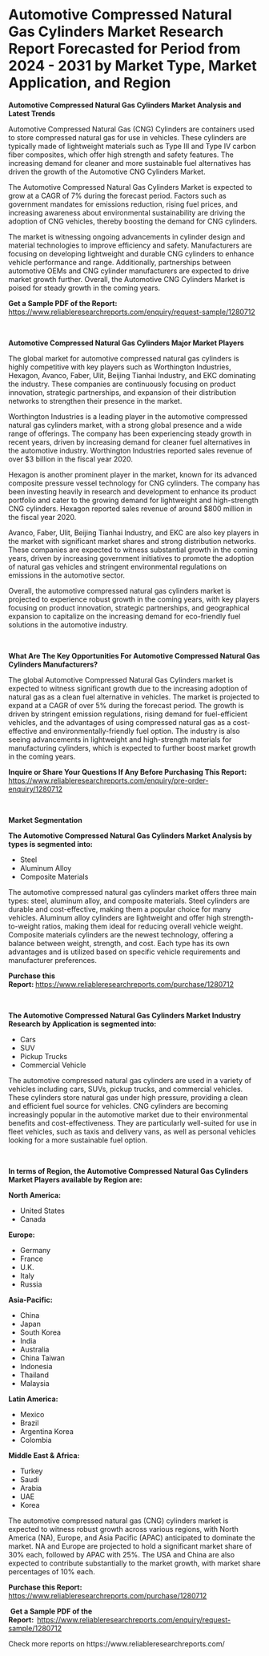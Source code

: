 <p><h1>Automotive Compressed Natural Gas Cylinders Market Research Report Forecasted for Period from 2024 -  2031 by Market Type, Market Application, and Region</h1></p><p><strong>Automotive Compressed Natural Gas Cylinders Market Analysis and Latest Trends</strong></p>
<p><p>Automotive Compressed Natural Gas (CNG) Cylinders are containers used to store compressed natural gas for use in vehicles. These cylinders are typically made of lightweight materials such as Type III and Type IV carbon fiber composites, which offer high strength and safety features. The increasing demand for cleaner and more sustainable fuel alternatives has driven the growth of the Automotive CNG Cylinders Market. </p><p>The Automotive Compressed Natural Gas Cylinders Market is expected to grow at a CAGR of 7% during the forecast period. Factors such as government mandates for emissions reduction, rising fuel prices, and increasing awareness about environmental sustainability are driving the adoption of CNG vehicles, thereby boosting the demand for CNG cylinders.</p><p>The market is witnessing ongoing advancements in cylinder design and material technologies to improve efficiency and safety. Manufacturers are focusing on developing lightweight and durable CNG cylinders to enhance vehicle performance and range. Additionally, partnerships between automotive OEMs and CNG cylinder manufacturers are expected to drive market growth further. Overall, the Automotive CNG Cylinders Market is poised for steady growth in the coming years.</p></p>
<p><strong>Get a Sample PDF of the Report:&nbsp;</strong> <a href="https://www.reliableresearchreports.com/enquiry/request-sample/1280712">https://www.reliableresearchreports.com/enquiry/request-sample/1280712</a></p>
<p>&nbsp;</p>
<p><strong>Automotive Compressed Natural Gas Cylinders Major Market Players</strong></p>
<p><p>The global market for automotive compressed natural gas cylinders is highly competitive with key players such as Worthington Industries, Hexagon, Avanco, Faber, Ulit, Beijing Tianhai Industry, and EKC dominating the industry. These companies are continuously focusing on product innovation, strategic partnerships, and expansion of their distribution networks to strengthen their presence in the market.</p><p>Worthington Industries is a leading player in the automotive compressed natural gas cylinders market, with a strong global presence and a wide range of offerings. The company has been experiencing steady growth in recent years, driven by increasing demand for cleaner fuel alternatives in the automotive industry. Worthington Industries reported sales revenue of over $3 billion in the fiscal year 2020.</p><p>Hexagon is another prominent player in the market, known for its advanced composite pressure vessel technology for CNG cylinders. The company has been investing heavily in research and development to enhance its product portfolio and cater to the growing demand for lightweight and high-strength CNG cylinders. Hexagon reported sales revenue of around $800 million in the fiscal year 2020.</p><p>Avanco, Faber, Ulit, Beijing Tianhai Industry, and EKC are also key players in the market with significant market shares and strong distribution networks. These companies are expected to witness substantial growth in the coming years, driven by increasing government initiatives to promote the adoption of natural gas vehicles and stringent environmental regulations on emissions in the automotive sector.</p><p>Overall, the automotive compressed natural gas cylinders market is projected to experience robust growth in the coming years, with key players focusing on product innovation, strategic partnerships, and geographical expansion to capitalize on the increasing demand for eco-friendly fuel solutions in the automotive industry.</p></p>
<p>&nbsp;</p>
<p><strong>What Are The Key Opportunities For Automotive Compressed Natural Gas Cylinders Manufacturers?</strong></p>
<p><p>The global Automotive Compressed Natural Gas Cylinders market is expected to witness significant growth due to the increasing adoption of natural gas as a clean fuel alternative in vehicles. The market is projected to expand at a CAGR of over 5% during the forecast period. The growth is driven by stringent emission regulations, rising demand for fuel-efficient vehicles, and the advantages of using compressed natural gas as a cost-effective and environmentally-friendly fuel option. The industry is also seeing advancements in lightweight and high-strength materials for manufacturing cylinders, which is expected to further boost market growth in the coming years.</p></p>
<p><strong>Inquire or Share Your Questions If Any Before Purchasing This Report:</strong> <a href="https://www.reliableresearchreports.com/enquiry/pre-order-enquiry/1280712">https://www.reliableresearchreports.com/enquiry/pre-order-enquiry/1280712</a></p>
<p>&nbsp;</p>
<p><strong>Market Segmentation</strong></p>
<p><strong>The Automotive Compressed Natural Gas Cylinders Market Analysis by types is segmented into:</strong></p>
<p><ul><li>Steel</li><li>Aluminum Alloy</li><li>Composite Materials</li></ul></p>
<p><p>The automotive compressed natural gas cylinders market offers three main types: steel, aluminum alloy, and composite materials. Steel cylinders are durable and cost-effective, making them a popular choice for many vehicles. Aluminum alloy cylinders are lightweight and offer high strength-to-weight ratios, making them ideal for reducing overall vehicle weight. Composite materials cylinders are the newest technology, offering a balance between weight, strength, and cost. Each type has its own advantages and is utilized based on specific vehicle requirements and manufacturer preferences.</p></p>
<p><strong>Purchase this Report:&nbsp;</strong><a href="https://www.reliableresearchreports.com/purchase/1280712">https://www.reliableresearchreports.com/purchase/1280712</a></p>
<p>&nbsp;</p>
<p><strong>The Automotive Compressed Natural Gas Cylinders Market Industry Research by Application is segmented into:</strong></p>
<p><ul><li>Cars</li><li>SUV</li><li>Pickup Trucks</li><li>Commercial Vehicle</li></ul></p>
<p><p>The automotive compressed natural gas cylinders are used in a variety of vehicles including cars, SUVs, pickup trucks, and commercial vehicles. These cylinders store natural gas under high pressure, providing a clean and efficient fuel source for vehicles. CNG cylinders are becoming increasingly popular in the automotive market due to their environmental benefits and cost-effectiveness. They are particularly well-suited for use in fleet vehicles, such as taxis and delivery vans, as well as personal vehicles looking for a more sustainable fuel option.</p></p>
<p>&nbsp;</p>
<p><strong>In terms of Region, the Automotive Compressed Natural Gas Cylinders Market Players available by Region are:</strong></p>
<p>
    <p> <strong> North America: </strong>
        <ul>
            <li>United States</li>
            <li>Canada</li>
        </ul>
        </p> 
    <p> <strong> Europe: </strong>
        <ul>
            <li>Germany</li>
            <li>France</li>
            <li>U.K.</li>
            <li>Italy</li>
            <li>Russia</li>
        </ul>
        </p> 
    <p> <strong> Asia-Pacific: </strong>
        <ul>
            <li>China</li>
            <li>Japan</li>
            <li>South Korea</li>
            <li>India</li>
            <li>Australia</li>
            <li>China Taiwan</li>
            <li>Indonesia</li>
            <li>Thailand</li>
            <li>Malaysia</li>
        </ul>
        </p> 
    <p> <strong> Latin America: </strong>
        <ul>
            <li>Mexico</li>
            <li>Brazil</li>
            <li>Argentina Korea</li>
            <li>Colombia</li>
        </ul>
        </p> 
    <p> <strong> Middle East & Africa: </strong>
        <ul>
            <li>Turkey</li>
            <li>Saudi</li>
            <li>Arabia</li>
            <li>UAE</li>
            <li>Korea</li>
        </ul>
    </p>
    </p>
<p><p>The automotive compressed natural gas (CNG) cylinders market is expected to witness robust growth across various regions, with North America (NA), Europe, and Asia Pacific (APAC) anticipated to dominate the market. NA and Europe are projected to hold a significant market share of 30% each, followed by APAC with 25%. The USA and China are also expected to contribute substantially to the market growth, with market share percentages of 10% each.</p></p>
<p><strong>Purchase this Report: </strong><a href="https://www.reliableresearchreports.com/purchase/1280712">https://www.reliableresearchreports.com/purchase/1280712</a></p>
<p>&nbsp;<strong>Get a Sample PDF of the Report:&nbsp;&nbsp;</strong><a href="https://www.reliableresearchreports.com/enquiry/request-sample/1280712">https://www.reliableresearchreports.com/enquiry/request-sample/1280712</a></p>
<p><strong></strong></p>
<p>Check more reports on https://www.reliableresearchreports.com/</p>